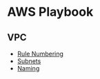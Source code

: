 # AWS Playbook

## VPC
  - [Rule Numbering](vpc-nacl-number.md)
  - [Subnets](vpc-subnets.md)
  - [Naming](vpc-names.md)
